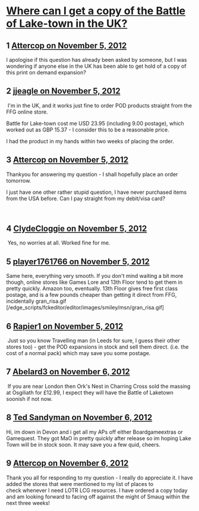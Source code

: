 # [Where can I get a copy of the Battle of Lake-town in the UK?](https://community.fantasyflightgames.com/topic/73813-where-can-i-get-a-copy-of-the-battle-of-lake-town-in-the-uk/)

## 1 [Attercop on November 5, 2012](https://community.fantasyflightgames.com/topic/73813-where-can-i-get-a-copy-of-the-battle-of-lake-town-in-the-uk/?do=findComment&comment=719131)

I apologise if this question has already been asked by someone, but I was wondering if anyone else in the UK has been able to get hold of a copy of this print on demand expansion?

## 2 [jjeagle on November 5, 2012](https://community.fantasyflightgames.com/topic/73813-where-can-i-get-a-copy-of-the-battle-of-lake-town-in-the-uk/?do=findComment&comment=719137)

 I'm in the UK, and it works just fine to order POD products straight from the FFG online store.

Battle for Lake-town cost me USD 23.95 (including 9.00 postage), which worked out as GBP 15.37 - I consider this to be a reasonable price. 

I had the product in my hands within two weeks of placing the order.

## 3 [Attercop on November 5, 2012](https://community.fantasyflightgames.com/topic/73813-where-can-i-get-a-copy-of-the-battle-of-lake-town-in-the-uk/?do=findComment&comment=719143)

Thankyou for answering my question - I shall hopefully place an order tomorrow.

I just have one other rather stupid question, I have never purchased items from the USA before. Can I pay straight from my debit/visa card? 

  

## 4 [ClydeCloggie on November 5, 2012](https://community.fantasyflightgames.com/topic/73813-where-can-i-get-a-copy-of-the-battle-of-lake-town-in-the-uk/?do=findComment&comment=719150)

 Yes, no worries at all. Worked fine for me.

## 5 [player1761766 on November 5, 2012](https://community.fantasyflightgames.com/topic/73813-where-can-i-get-a-copy-of-the-battle-of-lake-town-in-the-uk/?do=findComment&comment=719198)

Same here, everything very smooth. If you don't mind waiting a bit more though, online stores like Games Lore and 13th Floor tend to get them in pretty quickly. Amazon too, eventually. 13th Floor gives free first class postage, and is a few pounds cheaper than getting it direct from FFG, incidentally gran_risa.gif [/edge_scripts/fckeditor/editor/images/smiley/msn/gran_risa.gif]

## 6 [Rapier1 on November 5, 2012](https://community.fantasyflightgames.com/topic/73813-where-can-i-get-a-copy-of-the-battle-of-lake-town-in-the-uk/?do=findComment&comment=719296)

 Just so you know Travelling man (in Leeds for sure, I guess their other stores too) - get the POD expansions in stock and sell them direct. (i.e. the cost of a normal pack) which may save you some postage.

## 7 [Abelard3 on November 6, 2012](https://community.fantasyflightgames.com/topic/73813-where-can-i-get-a-copy-of-the-battle-of-lake-town-in-the-uk/?do=findComment&comment=719462)

 If you are near London then Ork's Nest in Charring Cross sold the massing at Osgiliath for £12.99, I expect they will have the Battle of Laketown soonish if not now.

## 8 [Ted Sandyman on November 6, 2012](https://community.fantasyflightgames.com/topic/73813-where-can-i-get-a-copy-of-the-battle-of-lake-town-in-the-uk/?do=findComment&comment=719500)

Hi, im down in Devon and i get all my APs off either Boardgameextras or Gamequest. They got MaO in pretty quickly after release so im hoping Lake Town will be in stock soon. It may save you a few quid, cheers.

## 9 [Attercop on November 6, 2012](https://community.fantasyflightgames.com/topic/73813-where-can-i-get-a-copy-of-the-battle-of-lake-town-in-the-uk/?do=findComment&comment=719536)

Thank you all for responding to my question - I really do appreciate it. I have added the stores that were mentioned to my list of places to check whenever I need LOTR LCG resources. I have ordered a copy today and am looking forward to facing off against the might of Smaug within the next three weeks! 

